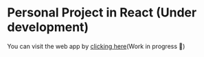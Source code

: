 # Personal Project in React (Under development)

You can visit the web app by [clicking here](https://zstore-navy.vercel.app/)(Work in progress 🚧)

